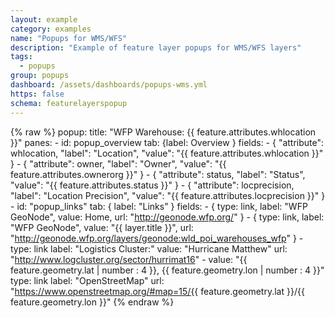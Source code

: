 ```yaml
---
layout: example
category: examples
name: "Popups for WMS/WFS"
description: "Example of feature layer popups for WMS/WFS layers"
tags:
  - popups
group: popups
dashboard: /assets/dashboards/popups-wms.yml
https: false
schema: featurelayerspopup
---
```

{% raw %}
popup:
  title: "WFP Warehouse: {{ feature.attributes.whlocation }}"
  panes:
    - id: popup_overview
      tab: {label: Overview }
      fields:
        - { "attribute": whlocation, "label": "Location", "value": "{{ feature.attributes.whlocation }}" }
        - { "attribute": owner, "label": "Owner", "value": "{{ feature.attributes.ownerorg }}" }
        - { "attribute": status, "label": "Status", "value": "{{ feature.attributes.status }}" }
        - { "attribute": locprecision, "label": "Location Precision", "value": "{{ feature.attributes.locprecision }}" }
    - id: "popup_links"
      tab: { label: "Links" }
      fields:
        - { type: link, label: "WFP GeoNode", value: Home, url: "http://geonode.wfp.org/" }
        - { type: link, label: "WFP GeoNode", value: "{{ layer.title }}", url: "http://geonode.wfp.org/layers/geonode:wld_poi_warehouses_wfp" }
        - type: link
          label: "Logistics Cluster:"
          value: "Hurricane Matthew"
          url: "http://www.logcluster.org/sector/hurrimat16"
        - value: "{{ feature.geometry.lat | number : 4 }}, {{ feature.geometry.lon | number : 4 }}"
          type: link
          label: "OpenStreetMap"
          url: "https://www.openstreetmap.org/#map=15/{{ feature.geometry.lat }}/{{ feature.geometry.lon }}"
{% endraw %}
